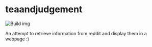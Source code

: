 # teaandjudgement
![Build img](https://travis-ci.com/hessikaveh/teaandjudgement.svg?branch=master)

An attempt to retrieve information from reddit and display them in a webpage :)
